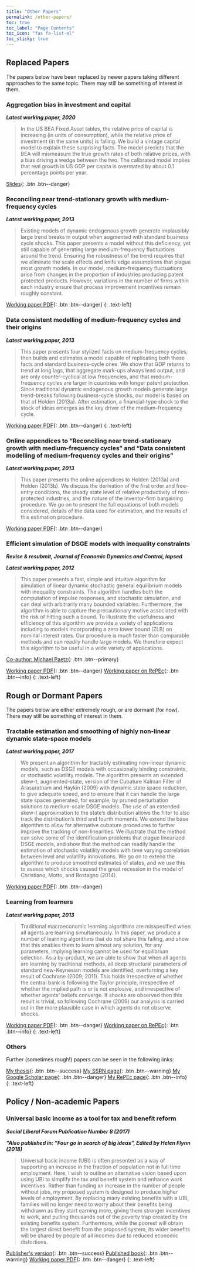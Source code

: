 ```yaml
---
title: "Other Papers"
permalink: /other-papers/
toc: true
toc_label: "Page Contents"
toc_icon: "fas fa-list-ol"
toc_sticky: true
---
```

## Replaced Papers
The papers below have been replaced by newer papers taking different approaches to the same topic. There may still be something of interest in them.

### Aggregation bias in investment and capital
***Latest working paper, 2020***
> In the US BEA Fixed Asset tables, the relative price of capital is increasing (in units of consumption), while the relative price of investment (in the same units) is falling. We build a vintage capital model to explain these surprising facts. The model predicts that the BEA will mismeasure the true growth rates of both relative prices, with a bias driving a wedge between the two. The calibrated model implies that real growth in US GDP per capita is overstated by about 0.1 percentage points per year.

[Slides](/assets/files/SlidesAggregationBias.pdf){: .btn .btn--danger}

### Reconciling near trend-stationary growth with medium-frequency cycles
***Latest working paper, 2013***
> Existing models of dynamic endogenous growth generate implausibly large trend breaks in output when augmented with standard business cycle shocks. This paper presents a model without this deficiency, yet still capable of generating large medium-frequency fluctuations around the trend. Ensuring the robustness of the trend requires that we eliminate the scale effects and knife edge assumptions that plague most growth models. In our model, medium-frequency fluctuations arise from changes in the proportion of industries producing patent protected products. However, variations in the number of firms within each industry ensure that process improvement incentives remain roughly constant.

[Working paper PDF](/assets/files/mfc1.pdf){: .btn .btn--danger}
{: .text-left}

### Data consistent modelling of medium-frequency cycles and their origins
***Latest working paper, 2013***
> This paper presents four stylized facts on medium-frequency cycles, then builds and estimates a model capable of replicating both these facts and standard business-cycle ones. We show that GDP returns to trend at long lags, that aggregate mark-ups always lead output, and are only counter-cyclical at low frequencies, and that medium-frequency cycles are larger in countries with longer patent protection. Since traditional dynamic endogenous growth models generate large trend-breaks following business-cycle shocks, our model is based on that of Holden (2013a). After estimation, a financial-type shock to the stock of ideas emerges as the key driver of the medium-frequency cycle.

[Working paper PDF](/assets/files/mfc2.pdf){: .btn .btn--danger}
{: .text-left}

### Online appendices to “Reconciling near trend-stationary growth with medium-frequency cycles” and “Data consistent modelling of medium-frequency cycles and their origins”
***Latest working paper, 2013***
> This paper presents the online appendices to Holden (2013a) and Holden (2013b). We discuss the derivation of the first order and free-entry conditions, the steady state level of relative productivity of non-protected industries, and the nature of the inventor-firm bargaining procedure. We go on to present the full equations of both models considered, details of the data used for estimation, and the results of this estimation procedure.

[Working paper PDF](/assets/files/mfc3.pdf){: .btn .btn--danger}

### Efficient simulation of DSGE models with inequality constraints
***Revise & resubmit, Journal of Economic Dynamics and Control, lapsed***

***Latest working paper, 2012***
> This paper presents a fast, simple and intuitive algorithm for simulation of linear dynamic stochastic general equilibrium models with inequality constraints. The algorithm handles both the computation of impulse responses, and stochastic simulation, and can deal with arbitrarily many bounded variables. Furthermore, the algorithm is able to capture the precautionary motive associated with the risk of hitting such a bound. To illustrate the usefulness and efficiency of this algorithm we provide a variety of applications including to models incorporating a zero lower bound (ZLB) on nominal interest rates. Our procedure is much faster than comparable methods and can readily handle large models. We therefore expect this algorithm to be useful in a wide variety of applications.

[Co-author: Michael Paetz](https://www.wiso.uni-hamburg.de/fachbereich-vwl/ueber-den-fachbereich/mitglieder/paetz-michael.html){: .btn .btn--primary}

[Working paper PDF](/assets/files/HoldenPaetz.pdf){: .btn .btn--danger} [Working paper on RePEc](https://ideas.repec.org/p/sur/surrec/1612.html){: .btn .btn--info}
{: .text-left}

## Rough or Dormant Papers
The papers below are either extremely rough, or are dormant (for now). There may still be something of interest in them.

### Tractable estimation and smoothing of highly non-linear dynamic state-space models
***Latest working paper, 2017***
> We present an algorithm for tractably estimating non-linear dynamic models, such as DSGE models with occasionally binding constraints, or stochastic volatility models. The algorithm presents an extended skew-t, augmented-state, version of the Cubature Kalman Filter of Arasaratnam and Haykin (2009) with dynamic state space reduction, to give adequate speed, and to ensure that it can handle the large state spaces generated, for example, by pruned perturbation solutions to medium-scale DSGE models. The use of an extended skew-t approximation to the state’s distribution allows the filter to also track the distribution’s third and fourth moments. We extend the base algorithm to allow for alternative cubature procedures to further improve the tracking of non-linearities. We illustrate that the method can solve some of the identification problems that plague linearized DSGE models, and show that the method can readily handle the estimation of stochastic volatility models with time varying correlation between level and volatility innovations. We go on to extend the algorithm to produce smoothed estimates of states, and we use this to assess which shocks caused the great recession in the model of Christiano, Motto, and Rostagno (2014).

[Working paper PDF](/assets/files/EstimationPaper.pdf){: .btn .btn--danger}

### Learning from learners
***Latest working paper, 2013***
> Traditional macroeconomic learning algorithms are misspecified when all agents are learning simultaneously. In this paper, we produce a number of learning algorithms that do not share this failing, and show that this enables them to learn almost any solution, for any parameters, implying learning cannot be used for equilibrium selection. As a by-product, we are able to show that when all agents are learning by traditional methods, all deep structural parameters of standard new-Keynesian models are identified, overturning a key result of Cochrane (2009; 2011). This holds irrespective of whether the central bank is following the Taylor principle, irrespective of whether the implied path is or is not explosive, and irrespective of whether agents’ beliefs converge. If shocks are observed then this result is trivial, so following Cochrane (2009) our analysis is carried out in the more plausible case in which agents do not observe shocks.

[Working paper PDF](/assets/files/learning_from_learners.pdf){: .btn .btn--danger} [Working paper on RePEc](https://ideas.repec.org/p/sur/surrec/1512.html){: .btn .btn--info}
{: .text-left}

### Others
Further (sometimes rough!) papers can be seen in the following links:

[My thesis](/thesis/){: .btn .btn--success} [My SSRN page](https://papers.ssrn.com/sol3/cf_dev/AbsByAuth.cfm?per_id=1010179){: .btn .btn--warning} [My Google Scholar page](https://scholar.google.co.uk/citations?user=vvM76xcAAAAJ&hl=en){: .btn .btn--danger} [My RePEc page](https://ideas.repec.org/f/pho254.html){: .btn .btn--info}
{: .text-left}

## Policy / Non-academic Papers

### Universal basic income as a tool for tax and benefit reform
***Social Liberal Forum Publication Number 8 (2017)***

***"Also published in: "Four go in search of big ideas", Edited by Helen Flynn (2018)***
> Universal basic income (UBI) is often presented as a way of supporting an increase in the fraction of population not in full time employment. Here, I wish to outline an alternative vision based upon using UBI to simplify the tax and benefit system and enhance work incentives. Rather than funding an increase in the number of people without jobs, my proposed system is designed to produce higher levels of employment. By replacing many existing benefits with a UBI, families will no longer need to worry about their benefits being withdrawn as they start earning more, giving them stronger incentives to work, and pulling thousands out of the poverty trap created by the existing benefits system. Furthermore, while the poorest will obtain the largest direct benefit from the proposed system, its wider benefits will be shared by people of all incomes due to reduced economic distortions.

[Publisher's version](https://www.socialliberal.net/universal_basic_income_as_a_tool_for_tax_and_benefit_reform){: .btn .btn--success} [Published book](https://www.socialliberal.net/big_ideas_buy){: .btn .btn--warning} [Working paper PDF](/assets/files/UBI.pdf){: .btn .btn--danger}
{: .text-left}
